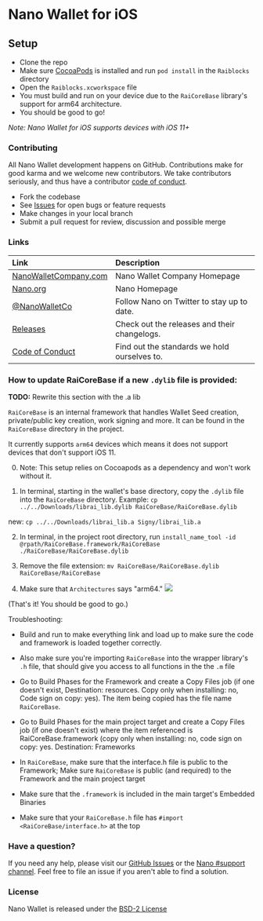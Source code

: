 # Nano Wallet for iOS

## Setup

* Clone the repo
* Make sure [CocoaPods](https://cocoapods.org) is installed and run `pod install` in the `Raiblocks` directory
* Open the `Raiblocks.xcworkspace` file
* You must build and run on your device due to the `RaiCoreBase` library's support for arm64 architecture.
* You should be good to go!

_Note: Nano Wallet for iOS supports devices with iOS 11+_


### Contributing

All Nano Wallet development happens on GitHub. Contributions make for good karma and
we welcome new contributors. We take contributors seriously, and thus have a
contributor [code of conduct](CODE_OF_CONDUCT.md).

* Fork the codebase
* See [Issues](https://github.com/nano-wallet-company/nano-wallet-ios/issues) for open bugs or feature requests
* Make changes in your local branch
* Submit a pull request for review, discussion and possible merge

### Links

| Link | Description |
| :----- | :------ |
[NanoWalletCompany.com](http://nanowalletcompany.com/) | Nano Wallet Company Homepage
[Nano.org](https://nano.org/) | Nano Homepage
[@NanoWalletCo](https://twitter.com/nanowalletco) | Follow Nano on Twitter to stay up to date.
[Releases](https://github.com/nano-wallet-company/nano-wallet-ios/releases) | Check out the releases and their changelogs.
[Code of Conduct](CODE_OF_CONDUCT.md) | Find out the standards we hold ourselves to.


### How to update RaiCoreBase if a new `.dylib` file is provided:

**TODO:** Rewrite this section with the .a lib

`RaiCoreBase` is an internal framework that handles Wallet Seed creation, private/public key creation, work signing and more. It can be found in the `RaiCoreBase` directory in the project.

It currently supports `arm64` devices which means it does not support devices that don't support iOS 11.

0) Note: This setup relies on Cocoapods as a dependency and won't work without it.

1) In terminal, starting in the wallet's base directory, copy the `.dylib` file into the `RaiCoreBase` directory. Example: `cp ../../Downloads/librai_lib.dylib RaiCoreBase/RaiCoreBase.dylib`

new: `cp ../../Downloads/librai_lib.a Signy/librai_lib.a`

2) In terminal, in the project root directory, run `install_name_tool -id @rpath/RaiCoreBase.framework/RaiCoreBase ./RaiCoreBase/RaiCoreBase.dylib`

3) Remove the file extension: `mv RaiCoreBase/RaiCoreBase.dylib RaiCoreBase/RaiCoreBase`

4) Make sure that `Architectures` says "arm64." ![](https://dzwonsemrish7.cloudfront.net/items/1X1G2p3R2M0d28320x0C/Screen%20Shot%202018-05-02%20at%206.59.46%20PM.png?v=2f49e9b4)

(That's it! You should be good to go.)

Troubleshooting:

* Build and run to make everything link and load up to make sure the code and framework is loaded together correctly.

* Also make sure you're importing `RaiCoreBase` into the wrapper library's `.h` file, that should give you access to all functions in the the `.m` file

* Go to Build Phases for the Framework and create a Copy Files job (if one doesn't exist, Destination: resources. Copy only when installing: no, Code sign on copy: yes). The item being copied has the file name `RaiCoreBase`.

* Go to Build Phases for the main project target and create a Copy Files job (if one doesn't exist) where the item referenced is RaiCoreBase.framework (copy only when installing: no, code sign on copy: yes. Destination: Frameworks

* In `RaiCoreBase`, make sure that the interface.h file is public to the Framework; Make sure `RaiCoreBase` is public (and required) to the Framework and the main project target

* Make sure that the `.framework` is included in the main target's Embedded Binaries

* Make sure that your `RaiCoreBase.h` file has `#import <RaiCoreBase/interface.h>` at the top


### Have a question?

If you need any help, please visit our [GitHub Issues](https://github.com/nano-wallet-company/nano-wallet-ios/issues) or the [Nano #support channel](https://chat.nano.org). Feel free to file an issue if you aren't able to find a solution.

### License

Nano Wallet is released under the [BSD-2 License](https://github.com/nano-wallet-company/nano-ios-wallet/blob/master/LICENSE)
